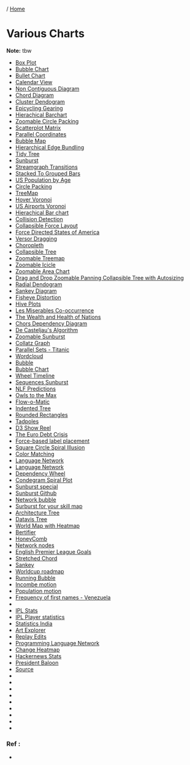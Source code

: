 / [Home](index.md)

# Various Charts

**Note:** tbw



 * [Box Plot](https://observablehq.com/@d3/box-plot)
 * [Bubble Chart](https://observablehq.com/@d3/bubble-chart)
 * [Bullet Chart](https://bl.ocks.org/mbostock/4061961)
 * [Calendar View](https://observablehq.com/@d3/calendar-view)
 * [Non Contiguous Diagram](https://observablehq.com/@d3/non-contiguous-cartogram)
 * [Chord Diagram](https://observablehq.com/@d3/chord-diagram)
 * [Cluster Dendogram](https://observablehq.com/@d3/cluster-dendrogram)
 * [Epicycling Gearing](https://observablehq.com/@mbostock/epicyclic-gearing)
 * [Hierachical Barchart](https://observablehq.com/@d3/hierarchical-bar-chart)
 * [Zoomable Circle Packing](https://observablehq.com/@d3/zoomable-circle-packing)
 * [Scatterplot Matrix](https://observablehq.com/@d3/scatterplot-matrix)
 * [Parallel Coordinates](https://observablehq.com/@d3/parallel-coordinates)
 * [Bubble Map](https://observablehq.com/@d3/bubble-map)
 * [Hierarchical Edge Bundling](https://observablehq.com/@d3/bubble-map)
 * [Tidy Tree](https://observablehq.com/@d3/tidy-tree)
 * [Sunburst](https://observablehq.com/@d3/sunburst)
 * [Streamgraph Transitions](https://observablehq.com/@d3/streamgraph-transitions)
 * [Stacked To Grouped Bars](https://observablehq.com/@d3/stacked-to-grouped-bars)
 * [US Population by Age](https://observablehq.com/@mbostock/u-s-population-by-age-1850-2000)
 * [Circle Packing](https://observablehq.com/@d3/circle-packing)
 * [TreeMap](https://observablehq.com/@d3/treemap)
 * [Hover Voronoi](https://observablehq.com/@d3/hover-voronoi)
 * [US Airports Voronoi](https://observablehq.com/@mbostock/u-s-airports-voronoi)
 * [Hierachical Bar chart](https://observablehq.com/@d3/hierarchical-bar-chart)
 * [Collision Detection](https://bl.ocks.org/mbostock/3231298)
 * [Collapsible Force Layout](https://bl.ocks.org/mbostock/1062288)
 * [Force Directed States of America](https://bl.ocks.org/mbostock/1073373)
 * [Versor Dragging](https://observablehq.com/@d3/versor-dragging)
 * [Choropleth](https://observablehq.com/@d3/choropleth)
 * [Collapsible Tree](https://observablehq.com/@d3/collapsible-tree)
 * [Zoomable Treemap](https://observablehq.com/@d3/zoomable-treemap)
 * [Zoomable Icicle](https://observablehq.com/@d3/zoomable-icicle)	
 * [Zoomable Area Chart](https://observablehq.com/@d3/zoomable-area-chart)
 * [Drag and Drop Zoomable Panning Collapsible Tree with Autosizing](https://observablehq.com/@d3/zoomable-area-chart)
 * [Radial Dendogram](https://observablehq.com/@d3/radial-dendrogram)
 * [Sankey Diagram](https://observablehq.com/@d3/sankey-diagram)	
 * [Fisheye Distortion](https://bost.ocks.org/mike/fisheye/)
 * [Hive Plots](https://bost.ocks.org/mike/hive/)
 * [Les Miserables Co-occurrence](https://bost.ocks.org/mike/miserables/)
 * [The Wealth and Health of Nations](https://observablehq.com/@mbostock/the-wealth-health-of-nations)	
 * [Chors Dependency Diagram](https://observablehq.com/@d3/chord-dependency-diagram)
 * [De Casteljau's Algorithm](https://observablehq.com/@d3/chord-dependency-diagram)
 * [Zoomable Sunburst](https://observablehq.com/@d3/zoomable-sunburst)
 * [Collatz Graph](https://www.jasondavies.com/collatz-graph/)	
 * [Parallel Sets - Titanic](https://www.jasondavies.com/parallel-sets/)
 * [Wordcloud](https://www.jasondavies.com/wordcloud/)
 * [Bubble](https://archive.nytimes.com/www.nytimes.com/interactive/2012/02/13/us/politics/2013-budget-proposal-graphic.html)
 * [Bubble Chart](https://archive.nytimes.com/www.nytimes.com/interactive/2012/05/17/business/dealbook/how-the-facebook-offering-compares.html)
 * [Wheel Timeline](http://www.brightpointinc.com/united-states-trade-deficit/)	
 * [Sequences Sunburst](https://bl.ocks.org/kerryrodden/766f8f6d31f645c39f488a0befa1e3c8)
 * [NLF Predictions](http://www.brightpointinc.com/2015-nfl-predictions/)
 * [Owls to the Max](https://observablehq.com/@mbostock/owls-to-the-max)
 * [Flow-o-Matic](https://observablehq.com/@mbostock/flow-o-matic)
 * [Indented Tree](https://observablehq.com/@d3/indented-tree)	
 * [Rounded Rectangles](https://bl.ocks.org/mbostock/1123639)
 * [Tadpoles](https://observablehq.com/@mbostock/tadpoles)
 * [D3 Show Reel](https://bl.ocks.org/mbostock/1256572)
 * [The Euro Debt Crisis](https://bl.ocks.org/mbostock/1308257)
 * [Force-based label placement](http://bl.ocks.org/MoritzStefaner/1377729)	
 * [Square Circle Spiral Illusion](https://bl.ocks.org/mbostock/1386444)
 * [Color Matching](https://color.method.ac/)
 * [Language Network](http://languagenetwork.cotrino.com/)
 * [Language Network](http://www.cotrino.com/2012/11/language-network/)
 * [Dependency Wheel](http://www.redotheweb.com/DependencyWheel/)	
 * [Condegram Spiral Plot](https://bl.ocks.org/arpitnarechania/027e163073864ef2ac4ceb5c2c0bf616)
 * [Sunburst special](http://mlvl.github.io/Hierarchie/#/)
 * [Sunburst Github](https://github.com/mlvl/Hierarchie)
 * [Network bubble](http://orgo.stolarsky.com/)
 * [Surburst for your skill map](http://bl.ocks.org/wizicer/f662a0b04425fc0f7489)	
 * [Architecture Tree](https://marmelab.com/ArchitectureTree/)
 * [Datavis Tree](https://charts.animateddata.co.uk/datavistree/)
 * [World Map with Heatmap](https://bl.ocks.org/ChumaA/385a269db46ae56444772b62f1ae82bf)
 * [Bertifier](https://aviz.fr/bertifier_app/)
 * [HoneyComb](https://toucano.uk/#gallery-honeycomb)
 * [Network nodes](https://ira.mcmaster.ca/)
 * [English Premier League Goals](http://bl.ocks.org/NPashaP/ba4c802d5ef68f70c019a9706f77ebf1)
 * [Stretched Chord](https://www.visualcinnamon.com/2015/08/stretched-chord.html)
 * [Sankey](https://bl.ocks.org/wvengen/cab9b01816490edb7083)
 * [Worldcup roadmap](http://romain.vuillemot.net/projects/worldcup14/)
 * [Running Bubble](https://www.gapminder.org/tools/?from=world#$chart-type=bubbles)
 * [Incombe motion](https://www.gapminder.org/tools/#$state$time$value=1905;;&chart-type=mountain)
 * [Population motion](https://www.gapminder.org/tools/#$state$time$value=2019;;&chart-type=barrank)
 * [Frequency of first names - Venezuela](https://asosab.github.io/nombres-venezolanos/?n=Carlos)
 * [](https://github.com/asosab)
 * [IPL Stats](http://www.vinodlouis.com/demos/ipl-2008to2016-stats/)
 * [IPL Player statistics](http://www.vinodlouis.com/demos/ipl-player-stats-2008-2017/)
 * [Statistics India](http://www.vinodlouis.com/demos/suicide-stats-of-india/?i=1)
 * [Art Explorer](http://arsexplorer.martinnadal.eu/#40037_Can%20You%20Se)
 * [Replay Edits](https://cosmiclattes.github.io/wikireplay/player.html)
 * [Programming Language Network](http://fatiherikli.github.io/programming-language-network/#language:Java)
 * [Change Heatmap](http://50yearsofchange.com/)
 * [Hackernews Stats](http://labs.im/hnstat/)
 * [President Baloon](http://www.isbarackobamathepresident.com/)
 * [Source](https://github.com/d3/d3/wiki/Gallery)
 * []()
 * []()
 * []()
 * []()
 * []()
 * []()
 * []()
 * []()
 * []()















### Ref :

  * []()
